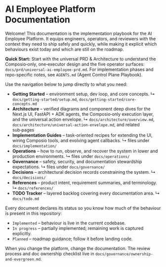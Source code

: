 # AI Employee Platform Documentation

Welcome! This documentation is the implementation playbook for the AI Employee Platform.
It equips engineers, operators, and reviewers with the context they need to ship safely
and quickly, while making it explicit which behaviours exist today and which are still
on the roadmap.

**Quick Start:** Start with the universal PRD & Architecture to understand the
Composio‑only, one‑executor design and the five operator surfaces:
`docs/prd/universal-ai-employee-prd.md`. For implementation phases and repo-specific
notes, see `AGENTS.md` (Agent Control Plane Playbook).

Use the navigation below to jump directly to what you need:

- **Getting Started** – environment setup, dev loop, and core concepts. ↳
  `docs/getting-started/setup.md`, `docs/getting-started/core-concepts.md`
- **Architecture** – verified diagrams and component deep dives for the Next.js UI,
  FastAPI + ADK agents, the Composio‑only execution layer, and the universal action
  envelope. ↳ `docs/architecture/overview.md`,
  `docs/architecture/universal-action-envelope.md`, and related sub‑pages
- **Implementation Guides** – task-oriented recipes for extending the UI, wiring
  Composio tools, and evolving agent callbacks. ↳ files under
  `docs/implementation/`
- **Operations** – how to run, observe, and recover the system in lower and
  production environments. ↳ files under `docs/operations/`
- **Governance** – safety, security, and documentation stewardship expectations. ↳
  files under `docs/governance/`
- **Decisions** – architectural decision records constraining the system. ↳
  `docs/decisions/`
- **References** – product intent, requirement summaries, and terminology. ↳
  `docs/references/`
- **TODO Tracker** – layered backlog covering every documentation area. ↳
  `docs/todo.md`

Every document declares its status so you know how much of the behaviour is present in
this repository:

- `Implemented` – behaviour is live in the current codebase.
- `In progress` – partially implemented; remaining work is captured explicitly.
- `Planned` – roadmap guidance; follow it before landing code.

When you change the platform, change the documentation. The review process and doc
ownership checklist live in `docs/governance/ownership-and-evergreen.md`.
